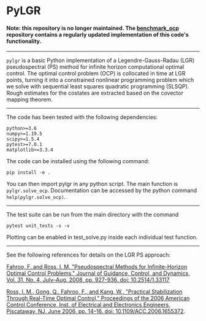 # PyLGR

#### Note: this repository is no longer maintained. The [benchmark_ocp](https://github.com/Tenavi/benchmark_ocp) repository contains a regularly updated implementation of this code's functionality.

--------------------------------------------------------------------------------

`pylgr` is a basic Python implementation of a Legendre-Gauss-Radau (LGR) pseudospectral
(PS) method for infinite horizon computational optimal control. The optimal
control problem (OCP) is collocated in time at LGR points, turning it into a
constrained nonlinear programming problem which we solve with sequential least
squares quadratic programming (SLSQP). Rough estimates for the costates are
extracted based on the covector mapping theorem.

--------------------------------------------------------------------------------

The code has been tested with the following dependencies:

    python>=3.6
    numpy>=1.19.5
    scipy>=1.5.4
    pytest>=7.0.1
    matplotlib>=3.3.4

The code can be installed using the following command:

`pip install -e .`

You can then import pylgr in any python script. The main function is
`pylgr.solve_ocp`. Documentation can be accessed by the python command
`help(pylgr.solve_ocp)`.

--------------------------------------------------------------------------------

The test suite can be run from the main directory with the command

`pytest unit_tests -s -v`

Plotting can be enabled in test_solve.py inside each individual test function.

--------------------------------------------------------------------------------

See the following references for details on the LGR PS approach:

[Fahroo, F. and Ross, I. M. "Pseudospectral Methods for Infinite-Horizon Optimal Control Problems," Journal of Guidance, Control, and Dynamics, Vol. 31, No. 4, July–Aug. 2008, pp. 927-936. doi: 10.2514/1.33117](https://doi.org/10.2514/1.33117)

[Ross, I. M., Gong, Q., Fahroo, F., and Kang, W., "Practical Stabilization Through Real-Time Optimal Control," Proceedings of the 2006 American Control Conference, Inst. of Electrical and Electronics Engineers, Piscataway, NJ, June 2006, pp. 14–16. doi: 10.1109/ACC.2006.1655372](https://doi.org/10.1109/ACC.2006.1655372).
